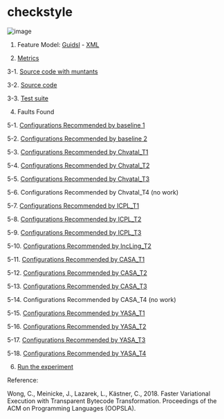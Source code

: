 # checkstyle

![image](https://github.com/fischerJF/Community-wide-Dataset-of-Configurable-Systems/blob/master/featureModel/check.jpg)

1. Feature Model: [Guidsl](https://github.com/fischerJF/Community-wide-Dataset-of-Configurable-Systems/blob/master/workspace_IncLing/checkstyle/modified-model.m) - [XML](https://github.com/fischerJF/Community-wide-Dataset-of-Configurable-Systems/blob/master/workspace_IncLing/checkstyle/model.xml)

2. [Metrics](https://github.com/fischerJF/Community-wide-Dataset-of-Configurable-Systems/blob/master/metrics/checkstyle.csv)
 
3-1. [Source code with muntants](https://github.com/fischerJF/Community-wide-Dataset-of-Configurable-Systems/tree/master/dataset_with_mutant/checkstyle)

3-2. [Source code](https://github.com/fischerJF/Community-wide-Dataset-of-Configurable-Systems/tree/master/workspace_IncLing/checkstyle)

3-3. [Test suite](https://github.com/fischerJF/Community-wide-Dataset-of-Configurable-Systems/tree/master/workspace_IncLing/checkstyle/src)

4. Faults Found

5-1. [Configurations Recommended by baseline 1](https://github.com/fischerJF/Community-wide-Dataset-of-Configurable-Systems/blob/master/Tools/All_valid_conf/checkstyle)

5-2. [Configurations Recommended by baseline 2](https://github.com/fischerJF/Community-wide-Dataset-of-Configurable-Systems/blob/master/Tools/RANDOM/checkstyle)

5-3. [Configurations Recommended by Chvatal_T1](https://github.com/fischerJF/Community-wide-Dataset-of-Configurable-Systems/blob/master/Tools/Chvatal_T1/checkstyle)

5-4. [Configurations Recommended by Chvatal_T2](https://github.com/fischerJF/Community-wide-Dataset-of-Configurable-Systems/blob/master/Tools/Chvatal/checkstyle)

5-5. [Configurations Recommended by Chvatal_T3](https://github.com/fischerJF/Community-wide-Dataset-of-Configurable-Systems/blob/master/Tools/Chvatal_T3/checkstyle)

5-6. Configurations Recommended by Chvatal_T4 (no work)

5-7. [Configurations Recommended by ICPL_T1](https://github.com/fischerJF/Community-wide-Dataset-of-Configurable-Systems/blob/master/Tools/ICPL_T1/checkstyle)

5-8. [Configurations Recommended by ICPL_T2](https://github.com/fischerJF/Community-wide-Dataset-of-Configurable-Systems/blob/master/Tools/ICPL/checkstyle)

5-9. [Configurations Recommended by ICPL_T3](https://github.com/fischerJF/Community-wide-Dataset-of-Configurable-Systems/blob/master/Tools/ICPL_T3/checkstyle)

5-10. [Configurations Recommended by IncLing_T2](https://github.com/fischerJF/Community-wide-Dataset-of-Configurable-Systems/blob/master/Tools/IncLing/checkstyle)

5-11. [Configurations Recommended by CASA_T1](https://github.com/fischerJF/Community-wide-Dataset-of-Configurable-Systems/blob/master/Tools/CASA_T1/checkstyle)

5-12. [Configurations Recommended by CASA_T2](https://github.com/fischerJF/Community-wide-Dataset-of-Configurable-Systems/blob/master/Tools/CASA_T2/checkstyle/)

5-13. [Configurations Recommended by CASA_T3](https://github.com/fischerJF/Community-wide-Dataset-of-Configurable-Systems/blob/master/Tools/CASA_T3/checkstyle/)

5-14. Configurations Recommended by CASA_T4 (no work)

5-15. [Configurations Recommended by YASA_T1](https://github.com/fischerJF/Community-wide-Dataset-of-Configurable-Systems/blob/master/Tools/YASA_T1/checkstyle/)

5-16. [Configurations Recommended by YASA_T2](https://github.com/fischerJF/Community-wide-Dataset-of-Configurable-Systems/blob/master/Tools/YASA_T2/checkstyle/)

5-17. [Configurations Recommended by YASA_T3](https://github.com/fischerJF/Community-wide-Dataset-of-Configurable-Systems/blob/master/Tools/YASA_T3/checkstyle/)

5-18. [Configurations Recommended by YASA_T4](https://github.com/fischerJF/Community-wide-Dataset-of-Configurable-Systems/blob/master/Tools/YASA_T4/checkstyle/)

6. [Run the experiment](https://github.com/fischerJF/Community-wide-Dataset-of-Configurable-Systems/blob/master/workspace_IncLing/checkstyle/src/experiment/Challenge.java)


Reference:

Wong, C., Meinicke, J., Lazarek, L., Kästner, C., 2018. Faster Variational Execution with Transparent Bytecode Transformation. Proceedings
of the ACM on Programming Languages (OOPSLA). 
